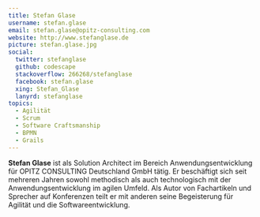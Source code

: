 ```yaml
---
title: Stefan Glase
username: stefan.glase
email: stefan.glase@opitz-consulting.com
website: http://www.stefanglase.de
picture: stefan.glase.jpg
social:
  twitter: stefanglase
  github: codescape
  stackoverflow: 266268/stefanglase
  facebook: stefan.glase
  xing: Stefan_Glase
  lanyrd: stefanglase
topics:
  - Agilität
  - Scrum
  - Software Craftsmanship
  - BPMN
  - Grails
---
```


**Stefan Glase** ist als Solution Architect im Bereich Anwendungsentwicklung für OPITZ CONSULTING Deutschland GmbH tätig. Er beschäftigt sich seit mehreren Jahren sowohl methodisch als auch technologisch mit der Anwendungsentwicklung im agilen Umfeld. Als Autor von Fachartikeln und Sprecher auf Konferenzen teilt er mit anderen seine Begeisterung für Agilität und die Softwareentwicklung.
